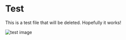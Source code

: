 # Test

This is a test file that will be deleted. Hopefully it works!

![test image](/doc/img/jelly-beans.jpg)
